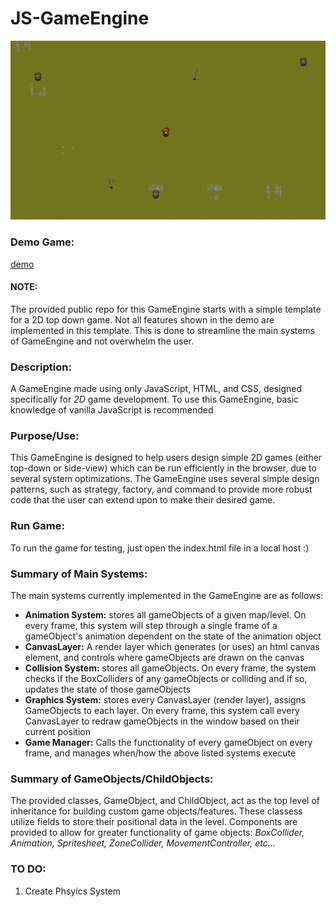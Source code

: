 # **JS-GameEngine**

![](./assets/Capture.PNG)

### **Demo Game:**
[demo](https://youtu.be/22Wo9riPfmc)

#### **NOTE:**
The provided public repo for this GameEngine starts with a simple template for a 2D top down game. Not all features shown in the demo are implemented in this template. This is done to streamline the main systems of GameEngine and not overwhelm the user.

### **Description:**
A GameEngine made using only JavaScript, HTML, and CSS, designed specifically for _2D_ game development. To use this GameEngine, basic knowledge of vanilla JavaScript is recommended 

### **Purpose/Use:**
This GameEngine is designed to help users design simple 2D games (either top-down or side-view) which can be run efficiently in the browser, due to several system optimizations. The GameEngine uses several simple design patterns, such as strategy, factory, and command to provide more robust code that the user can extend upon to make their desired game.  

### **Run Game:**
To run the game for testing, just open the index.html file in a local host :) 

### **Summary of Main Systems:**
The main systems currently implemented in the GameEngine are as follows:
* **Animation System:** stores all gameObjects of a given map/level. On every frame, this system will step through a single frame of a gameObject's animation dependent on the state of the animation object
* **CanvasLayer:** A render layer which generates (or uses) an html canvas element, and controls where gameObjects are drawn on the canvas
* **Collision System:** stores all gameObjects. On every frame, the system checks if the BoxColliders of any gameObjects or colliding and if so, updates the state of those gameObjects
* **Graphics System:** stores every CanvasLayer (render layer), assigns GameObjects to each layer. On every frame, this system call every CanvasLayer to redraw gameObjects in the window based on their current position
* **Game Manager:** Calls the functionality of every gameObject on every frame, and manages when/how the above listed systems execute


### **Summary of GameObjects/ChildObjects:**
The provided classes, GameObject, and ChildObject, act as the top level of inheritance for building custom game objects/features. These classess utilize fields to store their positional data in the level. Components are provided to allow for greater functionality of game objects: _BoxCollider, Animation, Spritesheet, ZoneCollider, MovementController, etc..._

### **TO DO:**
1. Create Phsyics System
